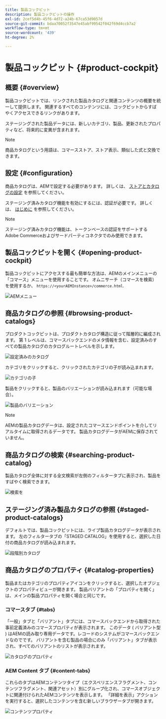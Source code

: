 ```yaml
---
title: 製品コックピット
description: 製品コックピットの操作
exl-id: 2cef5d4b-45f6-4d72-a24b-67ca53d9057d
source-git-commit: bdaa70052f3547e45abf99542f042f69d4ccb7a2
workflow-type: tm+mt
source-wordcount: '439'
ht-degree: 2%

---
```


# 製品コックピット {#product-cockpit}

## 概要 {#overview}

製品コックピットでは、リンクされた製品カタログと関連コンテンツの概要を統一して提供します。 関連するすべてのコンテンツには、コックピットからすばやくアクセスできるリンクがあります。

ステージングされた製品データには、新しいカテゴリ、製品、更新されたプロパティなど、将来的に変異が含まれます。

>[!NOTE]
>
>商品カタログという用語は、コマースストア、ストア表示、類似した式と交換できます。

## 設定 {#configuration}

商品カタログは、AEMで設定する必要があります。 詳しくは、 [ストアとカタログの設定](https://experienceleague.adobe.com/docs/experience-manager-cloud-service/content-and-commerce/storefront/getting-started.html?#catalog) を参照してください。

ステージング済みカタログ機能を有効にするには、認証が必要です。 詳しくは、 [はじめに](https://experienceleague.adobe.com/docs/experience-manager-cloud-service/content-and-commerce/storefront/getting-started.html) を参照してください。

>[!NOTE]
>
>ステージング済みカタログ機能は、トークンベースの認証をサポートするAdobe Commerceおよびサードパーティコネクタでのみ使用できます。

## 製品コックピットを開く {#opening-product-cockpit}

製品コックピットにアクセスする最も簡単な方法は、AEMのメインメニューの「コマース」メニューを使用することです。 オムニサーチ（コマースを検索）を使用するか、 `https://<yourAEMInstance>/commerce.html`.

![AEMメニュー](../assets/aem-menu.png)

## 商品カタログの参照 {#browsing-product-catalogs}

プロダクトコックピットは、プロダクトカタログ構造に従って階層的に編成されます。 第 1 レベルは、コマースバックエンドのメタ情報を含む、設定済みのすべての製品カタログのカタログルートレベルを示します。

![設定済みのカタログ](../assets/catalog-overview.png)

カテゴリをクリックすると、クリックされたカテゴリの子が読み込まれます。

![カテゴリの子](../assets/catalog-category-children.png)

製品をクリックすると、製品のバリエーションが読み込まれます（可能な場合）。

![製品のバリエーション](../assets/catalog-product-variation.png)

>[!NOTE]
>
>AEMの製品カタログデータは、設定されたコマースエンドポイントを介してリアルタイムに取得されるデータです。 製品カタログデータがAEMに保存されていません。

## 商品カタログの検索 {#searching-product-catalog}

製品カタログ全体に対する全文検索が左側のフィルタータブに表示され、製品をすばやく検索できます。

![検索を](../assets/search-cockpit.png)

## ステージング済み製品カタログの参照 {#staged-product-catalogs}

デフォルトでは、製品コックピットには、ライブ製品カタログデータが表示されます。 左のフィルタータブの「STAGED CATALOG」を使用すると、選択した日付の商品カタログが読み込まれます。

![段階別カタログ](../assets/staged-cockpit.png)

## 商品カタログのプロパティ {#catalog-properties}

製品またはカテゴリのプロパティアイコンをクリックすると、選択したオブジェクトのプロパティビューが開きます。 製品バリアントの「プロパティを開く」は、メインの製品プロパティを開く場合と同じです。

### コマースタブ {#tabs}

「一般」タブと「バリアント」タブには、コマースバックエンドから取得された事前定義済みのコマースプロパティが表示されます。 このデータ ( バリアント型 ) はAEMの読み取り専用データです。レコードのシステムがコマースバックエンドなのでです。 バリアントを含む製品の場合にのみ「バリアント」タブが表示され、すべてのバリアントのリストが表示されます。

![カタログのプロパティ](../assets/catalog-properties.png)

### AEM Content タブ {#content-tabs}

これらのタブはAEMコンテンツタイプ（エクスペリエンスフラグメント、コンテンツフラグメント、関連アセット）別にグループ化され、コマースオブジェクトに関連付けられたAEMコンテンツを表示します。 「詳細を表示」アクションを実行すると、選択したコンテンツを含む新しいブラウザータブが開きます。

![コンテンツプロパティ](../assets/content-properties.png)
